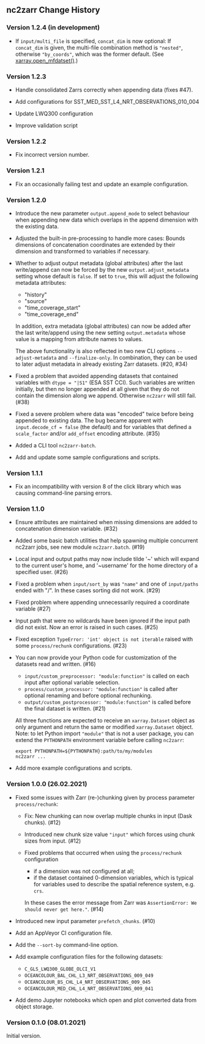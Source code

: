 ## nc2zarr Change History

### Version 1.2.4 (in development)

* If `input/multi_file` is specified, `concat_dim` is now optional:
  If `concat_dim` is given, the multi-file combination method is
  `"nested"`, otherwise `"by_coords"`, which was the former default.
  (See [xarray.open_mfdatset()](https://xarray.pydata.org/en/stable/generated/xarray.open_mfdataset.html).) 

### Version 1.2.3

* Handle consolidated Zarrs correctly when appending data (fixes #47).

* Add configurations for SST_MED_SST_L4_NRT_OBSERVATIONS_010_004

* Update LWQ300 configuration

* Improve validation script

### Version 1.2.2

* Fix incorrect version number.

### Version 1.2.1

* Fix an occasionally failing test and update an example configuration.

### Version 1.2.0

* Introduce the new parameter `output.append_mode` to select behaviour
  when appending new data which overlaps in the append dimension with the
  existing data.

* Adjusted the built-in pre-processing to handle more cases: 
  Bounds dimensions of concatenation coordinates are extended by their
  dimension and transformed to variables if necessary.

* Whether to adjust output metadata (global attributes) after the last 
  write/append can now be forced by the new `output.adjust_metadata` 
  setting whose default is `false`. If set to `true`, this will adjust 
  the following metadata attributes:
  - "history"
  - "source"
  - "time_coverage_start"
  - "time_coverage_end" 
    
  In addition, extra metadata (global attributes) can now be added 
  after the last write/append using the new setting
  `output.metadata` whose value is a mapping from attribute 
  names to values. 
  
  The above functionality is also reflected in two new CLI options
  `--adjust-metadata` and `--finalize-only`. In combination, they
  can be used to later adjust metadata in already existing Zarr 
  datasets. (#20, #34)
  
* Fixed a problem that avoided appending datasets that contained variables
  with `dtype = "|S1"` (ESA SST CCI). Such variables are written initially, 
  but then no longer appended at all given that they do not contain the 
  dimension along we append. Otherwise `nc2zarr` will still fail. (#38) 

* Fixed a severe problem where data was "encoded" twice before 
  being appended to existing data. The bug became apparent
  with `input.decode_cf = false` (the default) and for variables
  that defined a `scale_factor` and/or `add_offset` encoding
  attribute. (#35)
  
* Added a CLI tool `nc2zarr-batch`. 

* Add and update some sample configurations and scripts.

### Version 1.1.1

* Fix an incompatibility with version 8 of the click library which
  was causing command-line parsing errors.

### Version 1.1.0

* Ensure attributes are maintained when missing dimensions are added to 
  concatenation dimension variable. (#32) 

* Added some basic batch utilities that help spawning multiple concurrent
  nc2zarr jobs, see new module `nc2zarr.batch`. (#19)    
  
* Local input and output paths may now include tilde '~' which will expand 
  to the current user's home, and '~username' for the home directory
  of a specified user. (#26)

* Fixed a problem when `input/sort_by` was `"name"` and one of `input/paths` 
  ended with "/". In these cases sorting did not work. (#29)

* Fixed problem where appending unnecessarily required a coordinate 
  variable (#27)

* Input path that were no wildcards have been ignored if the input path did 
  not exist. Now an error is raised in such cases. (#25)
  
* Fixed exception `TypeError: 'int' object is not iterable`
  raised with some `process/rechunk` configurations. (#23)

* You can now provide your Python code for customization 
  of the datasets read and written. (#16)
  - `input/custom_preprocessor: "module:function"` is called on 
    each input after optional variable selection.
  - `process/custom_processor: "module:function"` is called after 
    optional renaming and before optional rechunking.
  - `output/custom_postprocessor: "module:function"` is called before 
    the final dataset is written. (#21)

  All three functions are expected to receive an `xarray.Dataset` object
  as only argument and return the same or modified `xarray.Dataset` object.
  Note: to let Python import `"module"` that is not a user package,
  you can extend the `PYTHONPATH` environment variable before
  calling `nc2zarr`:
    ```
    export PYTHONPATH=${PYTHONPATH}:path/to/my/modules
    nc2zarr ...
    ``` 

* Add more example configurations and scripts.

### Version 1.0.0 (26.02.2021)

* Fixed some issues with Zarr (re-)chunking given by process parameter
  `process/rechunk`: 
  - Fix: New chunking can now overlap multiple chunks in input 
    (Dask chunks). (#12)
  - Introduced new chunk size value `"input"` which forces using chunk sizes 
    from input. (#12)
  - Fixed problems that occurred when using the `process/rechunk` 
    configuration
    + if a dimension was not configured at all;
    + if the dataset contained 0-dimension variables, which is 
      typical for variables used to describe the spatial reference system, 
      e.g. `crs`.
      
    In these cases the error message from Zarr was
    `AssertionError: We should never get here."`. (#14)

* Introduced new input parameter `prefetch_chunks`. (#10) 

* Add an AppVeyor CI configuration file.

* Add the `--sort-by` command-line option.

* Add example configuration files for the following datasets:
  - `C_GLS_LWQ300_GLOBE_OLCI_V1`
  - `OCEANCOLOUR_BAL_CHL_L3_NRT_OBSERVATIONS_009_049`
  - `OCEANCOLOUR_BS_CHL_L4_NRT_OBSERVATIONS_009_045`
  - `OCEANCOLOUR_MED_CHL_L4_NRT_OBSERVATIONS_009_041`

* Add demo Jupyter notebooks which open and plot converted data from object
  storage.

### Version 0.1.0 (08.01.2021)

Initial version. 
